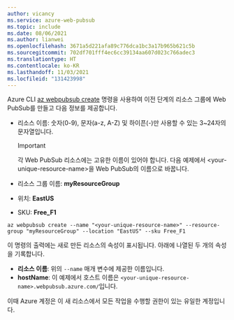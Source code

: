 ```yaml
---
author: vicancy
ms.service: azure-web-pubsub
ms.topic: include
ms.date: 08/06/2021
ms.author: lianwei
ms.openlocfilehash: 3671a5d221afa89c776dca1bc3a17b965b621c5b
ms.sourcegitcommit: 702df701fff4ec6cc39134aa607d023c766adec3
ms.translationtype: HT
ms.contentlocale: ko-KR
ms.lasthandoff: 11/03/2021
ms.locfileid: "131423998"
---
```

Azure CLI [az webpubsub create](/cli/azure/webpubsub#az_webpubsub_create) 명령을 사용하여 이전 단계의 리소스 그룹에 Web PubSub를 만들고 다음 정보를 제공합니다.

- 리소스 이름: 숫자(0-9), 문자(a-z, A-Z) 및 하이픈(-)만 사용할 수 있는 3~24자의 문자열입니다.

  > [!Important]
  > 각 Web PubSub 리소스에는 고유한 이름이 있어야 합니다. 다음 예제에서 &lt;your-unique-resource-name&gt;을 Web PubSub의 이름으로 바꿉니다.

- 리소스 그룹 이름: **myResourceGroup**
- 위치: **EastUS**
- SKU: **Free_F1**

```azurecli-interactive
az webpubsub create --name "<your-unique-resource-name>" --resource-group "myResourceGroup" --location "EastUS" --sku Free_F1
```

이 명령의 출력에는 새로 만든 리소스의 속성이 표시됩니다. 아래에 나열된 두 개의 속성을 기록합니다.

- **리소스 이름**: 위의 `--name` 매개 변수에 제공한 이름입니다.
- **hostName**: 이 예제에서 호스트 이름은 `<your-unique-resource-name>.webpubsub.azure.com/`입니다.

이때 Azure 계정은 이 새 리소스에서 모든 작업을 수행할 권한이 있는 유일한 계정입니다.
